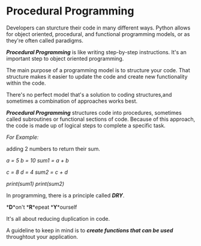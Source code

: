 # Procedural Programming

Developers can sturcture their code in many different ways.
Python allows for object oriented, procedural, and functional programming models, or as they're often called paradigms.

***Procedural Programming*** is like writing step-by-step instructions. It's an important step to object oriented programming.

The main purpose of a programming model is to structure your code. That structure makes it easier to update the code and create new functionality within the code. 

There's no perfect model that's a solution to coding structures,and sometimes a combination of approaches works best.

***Procedural Programming*** structures code into procedures, sometimes called subroutines or functional sections of code. Because of this approach, the code is made up of logical steps to complete a specific task.

*_For Example:_*

adding 2 numbers to return their sum.

*a = 5*
*b = 10*
*sum1 = a + b*

*c = 8*
*d = 4*
*sum2 = c + d*

*print(sum1)*
*print(sum2)*

In programming, there is a principle called ***DRY***.

*__D__*on't
*__R__*epeat
*__Y__*ourself

It's all about reducing duplication in code.

A guideline to keep in mind is to **_create functions that can be used_** throughtout your application.

